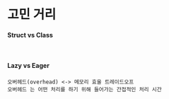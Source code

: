 # 고민 거리

#### Struct	  vs 	 Class

` `

#### Lazy		vs 	 Eager

```
오버헤드(overhead) <-> 메모리 효울 트레이드오프
오버헤드 는 어떤 처리를 하기 위해 들어가는 간접적인 처리 시간 
```

